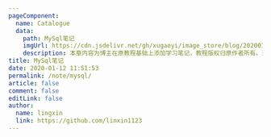 ```yaml
---
pageComponent: 
  name: Catalogue
  data: 
    path: MySql笔记
    imgUrl: https://cdn.jsdelivr.net/gh/xugaoyi/image_store/blog/20200112120340.png
    description: 本章内容为博主在原教程基础上添加学习笔记，教程版权归原作者所有。来源：<a href='https://wangdoc.com/javascript/' target='_blank'>JavaScript教程</a>
title: MySql笔记
date: 2020-01-12 11:51:53
permalink: /note/mysql/
article: false
comment: false
editLink: false
author: 
  name: lingxin
  link: https://github.com/linxin1123
---
```

